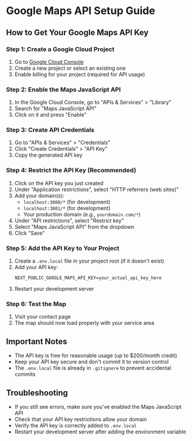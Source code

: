 # Google Maps API Setup Guide

## How to Get Your Google Maps API Key

### Step 1: Create a Google Cloud Project
1. Go to [Google Cloud Console](https://console.cloud.google.com/)
2. Create a new project or select an existing one
3. Enable billing for your project (required for API usage)

### Step 2: Enable the Maps JavaScript API
1. In the Google Cloud Console, go to "APIs & Services" > "Library"
2. Search for "Maps JavaScript API"
3. Click on it and press "Enable"

### Step 3: Create API Credentials
1. Go to "APIs & Services" > "Credentials"
2. Click "Create Credentials" > "API Key"
3. Copy the generated API key

### Step 4: Restrict the API Key (Recommended)
1. Click on the API key you just created
2. Under "Application restrictions", select "HTTP referrers (web sites)"
3. Add your domain(s):
   - `localhost:3000/*` (for development)
   - `localhost:3001/*` (for development)
   - Your production domain (e.g., `yourdomain.com/*`)
4. Under "API restrictions", select "Restrict key"
5. Select "Maps JavaScript API" from the dropdown
6. Click "Save"

### Step 5: Add the API Key to Your Project
1. Create a `.env.local` file in your project root (if it doesn't exist)
2. Add your API key:
   ```
   NEXT_PUBLIC_GOOGLE_MAPS_API_KEY=your_actual_api_key_here
   ```
3. Restart your development server

### Step 6: Test the Map
1. Visit your contact page
2. The map should now load properly with your service area

## Important Notes
- The API key is free for reasonable usage (up to $200/month credit)
- Keep your API key secure and don't commit it to version control
- The `.env.local` file is already in `.gitignore` to prevent accidental commits

## Troubleshooting
- If you still see errors, make sure you've enabled the Maps JavaScript API
- Check that your API key restrictions allow your domain
- Verify the API key is correctly added to `.env.local`
- Restart your development server after adding the environment variable
